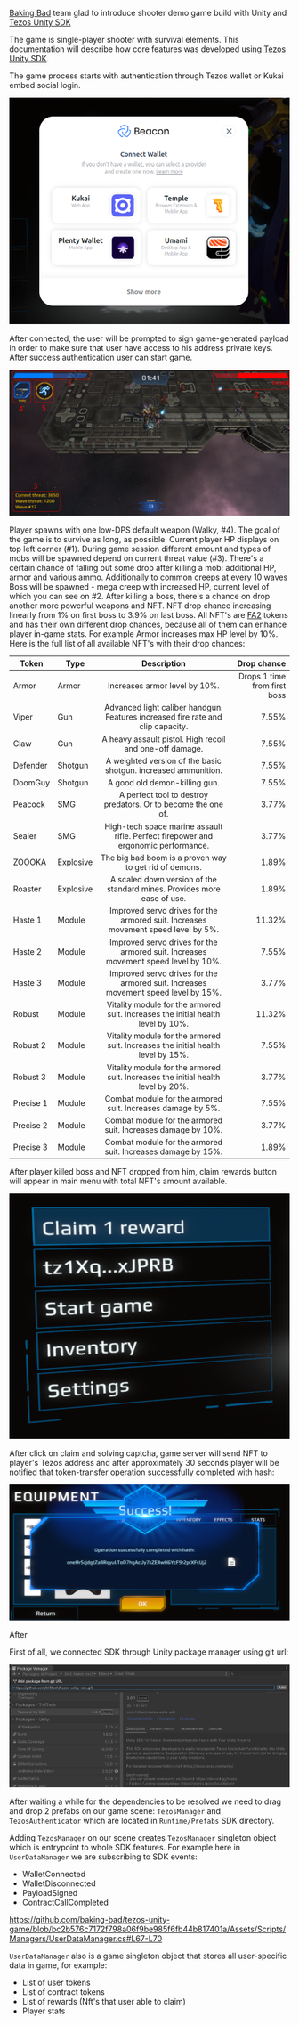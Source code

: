 [Baking Bad](https://github.com/baking-bad) team glad to introduce shooter demo game build with Unity
and [Tezos Unity SDK](https://github.com/trilitech/tezos-unity-sdk)

The game is single-player shooter with survival elements. This documentation will describe how core features was
developed using [Tezos Unity SDK](https://github.com/trilitech/tezos-unity-sdk).

The game process starts with authentication through Tezos wallet or Kukai embed social login.

![alt text][connect]

After connected, the user will be prompted to sign game-generated payload in order to make sure that user have access
to his address private keys. After success authentication user can start game.

![alt text][game]

Player spawns with one low-DPS default weapon (Walky, #4). The goal of the game is to survive as long, as
possible. Current player HP displays on top left corner (#1). During game session different amount and types of mobs
will be spawned depend on current threat value (#3). There's a certain chance of falling out some drop after killing a
mob: additional HP, armor and various ammo. Additionally to common creeps at every 10 waves Boss will be spawned - mega
creep with increased HP, current level of which you can see on #2. Аfter killing a boss, there's a chance on drop
another more powerful weapons and NFT. NFT drop chance increasing linearly from 1% on first boss to 3.9% on last boss.
All NFT's are [FA2](https://gitlab.com/tezos/tzip/-/blob/master/proposals/tzip-12/tzip-12.md) tokens and has their own
different drop chances, because all of them can enhance player in-game stats.
For example Armor increases max HP level by 10%. Here is the full list of all available NFT's with their drop chances:

| Token      | Type      |                                    Description                                     |                   Drop chance |
|------------|-----------|:----------------------------------------------------------------------------------:|------------------------------:|
| Armor      | Armor     |                           Increases armor level by 10%.                            | Drops 1 time from first  boss |
| Viper      | Gun       |  Advanced light caliber handgun. Features increased fire rate and clip capacity.   |                         7.55% |
| Claw       | Gun       |              A heavy assault pistol. High recoil and one-off damage.               |                         7.55% |
| Defender   | Shotgun   |           A weighted version of the basic shotgun. increased ammunition.           |                         7.55% |
| DoomGuy    | Shotgun   |                           A good old demon-killing gun.                            |                         7.55% |
| Peacock    | SMG       |           A perfect tool to destroy predators. Or to become the one of.            |                         3.77% |
| Sealer     | SMG       | High-tech space marine assault rifle. Perfect firepower and ergonomic performance. |                         3.77% |
| ZOOOKA     | Explosive |               The big bad boom is a proven way to get rid of demons.               |                         1.89% |
| 	Roaster   | Explosive |      A scaled down version of the standard mines. Provides more ease of use.       |                         1.89% |
| 	Haste 1   | Module    | Improved servo drives for the armored suit. Increases movement speed level by 5%.  |                        11.32% |
| 	Haste 2   | Module    | Improved servo drives for the armored suit. Increases movement speed level by 10%. |                         7.55% |
| 	Haste 3   | Module    | Improved servo drives for the armored suit. Increases movement speed level by 15%. |                         3.77% |
| 	Robust    | Module    |  Vitality module for the armored suit. Increases the initial health level by 10%.  |                        11.32% |
| 	Robust 2  | Module    |  Vitality module for the armored suit. Increases the initial health level by 15%.  |                         7.55% |
| 	Robust 3  | Module    |  Vitality module for the armored suit. Increases the initial health level by 20%.  |                         3.77% |
| 	Precise 1 | Module    |            Combat module for the armored suit. Increases damage by 5%.             |                         7.55% |
| 	Precise 2 | Module    |            Combat module for the armored suit. Increases damage by 10%.            |                         3.77% |
| 	Precise 3 | Module    |            Combat module for the armored suit. Increases damage by 15%.            |                         1.89% |

After player killed boss and NFT dropped from him, claim rewards button will appear in main menu with total NFT's amount
available.

![alt text][claim]

After click on claim and solving captcha, game server will send NFT to player's Tezos address and after approximately 30
seconds player will be notified that token-transfer operation successfully completed with hash:

![alt text][operationhash]

After 

First of all, we connected SDK through Unity package manager using git url:

![alt text][package_manager]

After waiting a while for the dependencies to be resolved we need to drag and drop 2 prefabs on our game scene:
`TezosManager` and `TezosAuthenticator` which are located in `Runtime/Prefabs` SDK directory.

Adding `TezosManager` on our scene creates `TezosManager` singleton object which is entrypoint to whole SDK features.
For example here in `UserDataManager` we are subscribing to SDK events:

* WalletConnected
* WalletDisconnected
* PayloadSigned
* ContractCallCompleted

https://github.com/baking-bad/tezos-unity-game/blob/bc2b576c7172f798a06f9be985f6fb44b817401a/Assets/Scripts/Managers/UserDataManager.cs#L67-L70

`UserDataManager` also is a game singleton object that stores all user-specific data in game, for example:

* List of user tokens
* List of contract tokens
* List of rewards (Nft's that user able to claim)
* Player stats

[package_manager]: https://github.com/baking-bad/tezos-unity-game/blob/master/images/package-manager.png "Package manager"

[connect]: https://github.com/baking-bad/tezos-unity-game/blob/master/images/connect.png "Beacon connect window"

[game]: https://github.com/baking-bad/tezos-unity-game/blob/master/images/game.png "Game main window"

[claim]: https://github.com/baking-bad/tezos-unity-game/blob/master/images/claim.png "Claim rewards"

[operationhash]: https://github.com/baking-bad/tezos-unity-game/blob/master/images/success-operation.png "Success operation"